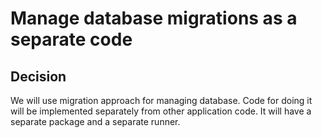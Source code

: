 # Manage database migrations as a separate code

## Decision

We will use migration approach for managing database.
Code for doing it will be implemented separately from other application code.
It will have a separate package and a separate runner.
